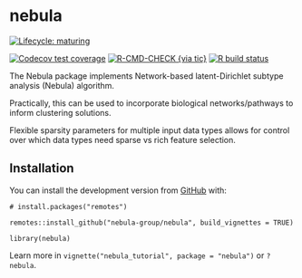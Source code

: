 
<!-- README.md is generated from README.Rmd. Please edit that file -->

nebula
======

<!-- badges: start -->

[![Lifecycle:
maturing](https://img.shields.io/badge/lifecycle-maturing-blue.svg)](https://www.tidyverse.org/lifecycle/#maturing)
<!-- [![CRAN status](https://www.r-pkg.org/badges/version/nebula)](https://CRAN.R-project.org/package=nebula) -->
[![Codecov test
coverage](https://codecov.io/gh/nebula-group/nebula/branch/master/graph/badge.svg)](https://codecov.io/gh/nebula-group/nebula?branch=master)
[![R-CMD-CHECK {via
tic}](https://github.com/margarethannum/nebula/workflows/tic/badge.svg?branch=master)](https://github.com/margarethannum/nebula/actions)
[![R build
status](https://github.com/nebula-group/nebula/workflows/R-CMD-check/badge.svg)](https://github.com/nebula-group/nebula/actions)
<!-- badges: end -->

The Nebula package implements Network-based latent-Dirichlet subtype
analysis (Nebula) algorithm.

Practically, this can be used to incorporate biological
networks/pathways to inform clustering solutions.

Flexible sparsity parameters for multiple input data types allows for
control over which data types need sparse vs rich feature selection.

Installation
------------

You can install the development version from
[GitHub](https://github.com/nebula-group/nebula) with:

    # install.packages("remotes")

    remotes::install_github("nebula-group/nebula", build_vignettes = TRUE)

    library(nebula)

Learn more in `vignette("nebula_tutorial", package = "nebula")` or
`?nebula`.
